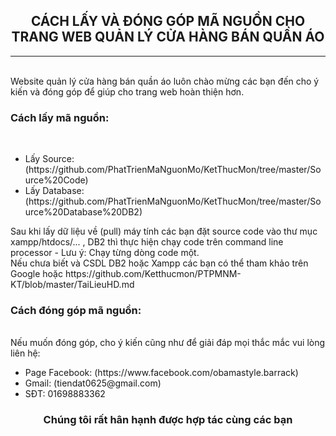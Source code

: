 <center><H2>CÁCH LẤY VÀ ĐÓNG GÓP MÃ NGUỒN CHO TRANG WEB QUẢN LÝ CỬA HÀNG BÁN QUẦN ÁO</H2></center>
<hr/></br>
Website quản lý cửa hàng bán quần áo luôn chào mừng các bạn đến cho ý kiến và đóng góp để giúp cho trang web hoàn thiện hơn.</br>
<h3>Cách lấy mã nguồn: </h3></br>
<ul>
<li> Lấy Source:  (https://github.com/PhatTrienMaNguonMo/KetThucMon/tree/master/Source%20Code)</li>
<li> Lấy Database:  (https://github.com/PhatTrienMaNguonMo/KetThucMon/tree/master/Source%20Database%20DB2)</li>
</ul>
Sau khi lấy dữ liệu về (pull) máy tính các bạn đặt source code vào thư mục xampp/htdocs/... , DB2 thì thực hiện chạy code trên command line processor - Lưu ý: Chạy từng dòng code một.</br>
Nếu chưa biết và CSDL DB2 hoặc Xampp các bạn có thể tham khảo trên Google hoặc https://github.com/Ketthucmon/PTPMNM-KT/blob/master/TaiLieuHD.md</br>
<h3>Cách đóng góp mã nguồn:</h3></br>
Nếu muốn đóng góp, cho ý kiến cũng như để giải đáp mọi thắc mắc vui lòng liên hệ:
<ul>
<li> Page Facebook:  (https://www.facebook.com/obamastyle.barrack)</li>
<li> Gmail:  (tiendat0625@gmail.com)</li>
<li> SĐT: 01698883362 </li>
</ul> 
<center><H3>Chúng tôi rất hân hạnh được hợp tác cùng các bạn</H3></center>
